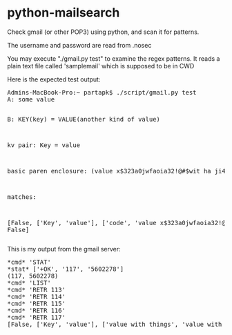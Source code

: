 # python-mailsearch
Check gmail (or other POP3) using python, and scan it for patterns.

<p>The username and password are read from .nosec</p>

<p>You may execute "./gmail.py test" to examine the regex patterns. It reads a plain text file called 'samplemail' which is supposed to be in CWD</p>

<p>Here is the expected test output:</p>
<pre>
Admins-MacBook-Pro:~ partapk$ ./script/gmail.py test
A: some value

B: KEY(key) = VALUE(another kind of value)

kv pair: Key = value

basic paren enclosure: (value x$323a0jwfaoia32!@#$wit ha ji456 )

matches:

[False, ['Key', 'value'], ['code', 'value x$323a0jwfaoia32!@#$wit ha ji456 '], False, False]
</pre>

<p>This is my output from the gmail server:</p>
<pre>
*cmd* 'STAT'
*stat* ['+OK', '117', '5602278']
(117, 5602278)
*cmd* 'LIST'
*cmd* 'RETR 113'
*cmd* 'RETR 114'
*cmd* 'RETR 115'
*cmd* 'RETR 116'
*cmd* 'RETR 117'
[False, ['Key', 'value'], ['value with things', 'value with things'], False, False]
</pre>
